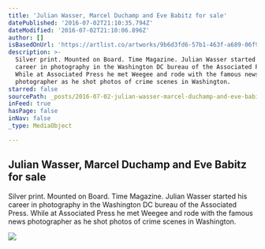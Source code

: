 ```yaml
---
title: 'Julian Wasser, Marcel Duchamp and Eve Babitz for sale'
datePublished: '2016-07-02T21:10:35.794Z'
dateModified: '2016-07-02T21:10:06.896Z'
author: []
isBasedOnUrl: 'https://artlist.co/artworks/9b6d3fd6-57b1-463f-a689-06f9d002dadd'
description: >-
  Silver print. Mounted on Board. Time Magazine. Julian Wasser started his
  career in photography in the Washington DC bureau of the Associated Press.
  While at Associated Press he met Weegee and rode with the famous news
  photographer as he shot photos of crime scenes in Washington.
starred: false
sourcePath: _posts/2016-07-02-julian-wasser-marcel-duchamp-and-eve-babitz-for-sale.md
inFeed: true
hasPage: false
inNav: false
_type: MediaObject

---
```

<article style=""><h1>Julian Wasser, Marcel Duchamp and Eve Babitz for sale</h1><p>Silver print. Mounted on Board. Time Magazine. Julian Wasser started his career in photography in the Washington DC bureau of the Associated Press. While at Associated Press he met Weegee and rode with the famous news photographer as he shot photos of crime scenes in Washington.</p><img src="https://www.filepicker.io/api/file/cMs0o3eQnSLauF5ICMXv" /></article>